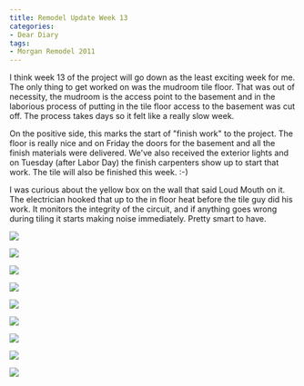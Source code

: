 ```yaml
---
title: Remodel Update Week 13
categories:
- Dear Diary
tags:
- Morgan Remodel 2011
---
```


I think week 13 of the project will go down as the least exciting week for me. The only thing to get worked on was the mudroom tile floor. That was out of necessity, the mudroom is the access point to the basement and in the laborious process of putting in the tile floor access to the basement was cut off. The process takes days so it felt like a really slow week.

On the positive side, this marks the start of "finish work" to the project. The floor is really nice and on Friday the doors for the basement and all the finish materials were delivered. We've also received the exterior lights and on Tuesday (after Labor Day) the finish carpenters show up to start that work. The tile will also be finished this week. :-)

I was curious about the yellow box on the wall that said Loud Mouth on it. The electrician hooked that up to the in floor heat before the tile guy did his work. It monitors the integrity of the circuit, and if anything goes wrong during tiling it starts making noise immediately. Pretty smart to have.

![](/assets/posts/2011/morgan-remodel/update-13/20110903-172851-0001.jpg)

![](/assets/posts/2011/morgan-remodel/update-13/20110903-172955-0001.jpg)

![](/assets/posts/2011/morgan-remodel/update-13/20110903-173010-0001.jpg)

![](/assets/posts/2011/morgan-remodel/update-13/20110903-173023-0001.jpg)

![](/assets/posts/2011/morgan-remodel/update-13/20110903-173053-0001.jpg)

![](/assets/posts/2011/morgan-remodel/update-13/20110903-173107-0001.jpg)

![](/assets/posts/2011/morgan-remodel/update-13/20110903-173218-0001.jpg)

![](/assets/posts/2011/morgan-remodel/update-13/20110903-173233-0001.jpg)

![](/assets/posts/2011/morgan-remodel/update-13/20110903-173302-0001.jpg)

